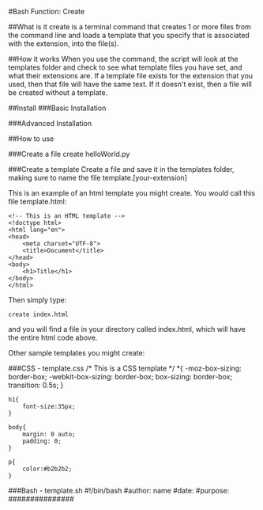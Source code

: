 #Bash Function: Create

##What is it
create is a terminal command that creates 1 or more files from the command line and loads a template that you specify that is associated with the extension, into the file(s).

##How it works
When you use the command, the script will look at the templates folder and check to see what template files you have set, and what their extensions are. If a template file exists for the extension that you used, then that file will have the same text. If it doesn't exist, then a file will be created without a template.

##Install
###Basic Installation


###Advanced Installation

##How to use

###Create a file
	create helloWorld.py

###Create a template
Create a file and save it in the templates folder, making sure to name the file template.[your-extension]

This is an example of an html template you might create. You would call this file template.html:

	<!-- This is an HTML template -->
	<!doctype html>
	<html lang="en">
	<head>
		<meta charset="UTF-8">
		<title>Document</title>
	</head>
	<body>
		<h1>Title</h1>
	</body>
	</html>

Then simply type:

	create index.html
and you will find a file in your directory called index.html, which will have the entire html code above.

Other sample templates you might create:

###CSS - template.css
	/* This is a CSS template */
	*{
	-moz-box-sizing: border-box;
	-webkit-box-sizing: border-box;
	box-sizing: border-box;
	transition: 0.5s;
	}

	h1{
		font-size:35px;
	}

	body{
		margin: 0 auto;
		padding: 0;
	}

	p{
		color:#b2b2b2;
	}

###Bash - template.sh
	#!/bin/bash
	#author: name
	#date:
	#purpose:
	###############

